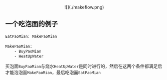 
<p align="center">
![](./makeflow.png)
  </p>


## 一个吃泡面的例子





```text
EatPaoMian: MakePaoMian

MakePaoMian:
    - BuyPaoMian
    - HeatUpWater
```


买泡面`BuyPaoMian`与烧水`HeatUpWater`是同时进行的，然后在这两个条件都满足后才能泡泡面`MakePaoMian`，最后吃泡面`EatPaoMian`

